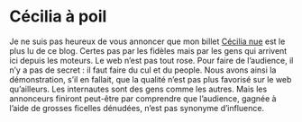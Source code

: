 # Cécilia à poil

Je ne suis pas heureux de vous annoncer que mon billet [Cécilia nue](https://tcrouzet.com/2007/09/27/cecilia-nue/) est le plus lu de ce blog. Certes pas par les fidèles mais par les gens qui arrivent ici depuis les moteurs. Le web n’est pas tout rose. Pour faire de l’audience, il n’y a pas de secret : il faut faire du cul et du people. Nous avons ainsi la démonstration, s’il en fallait, que la qualité n’est pas plus favorisé sur le web qu’ailleurs. Les internautes sont des gens comme les autres. Mais les annonceurs finiront peut-être par comprendre que l’audience, gagnée à l’aide de grosses ficelles dénudées, n’est pas synonyme d’influence.